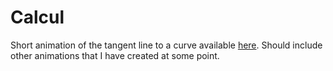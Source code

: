 # Calcul

Short animation of the tangent line to a curve available [here](https://dana996.github.io/Calcul/). Should include other animations that I have created at some point.
